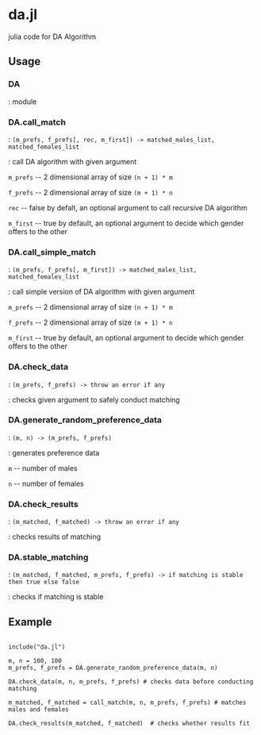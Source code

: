 # da.jl
julia code for DA Algorithm

## Usage

### DA

: module

### DA.call_match

: ```(m_prefs, f_prefs[, rec, m_first]) ->
 matched_males_list, matched_females_list```

: call DA algorithm with given argument

```m_prefs``` -- 2 dimensional array of size ```(n + 1) * m```

```f_prefs``` -- 2 dimensional array of size ```(m + 1) * n```

```rec``` -- false by defalt, an optional argument to call recursive DA algorithm

```m_first``` -- true by default, an optional argument to decide which gender offers to the other

### DA.call_simple_match

: ```(m_prefs, f_prefs[, m_first]) ->
 matched_males_list, matched_females_list```

: call simple version of DA algorithm with given argument

```m_prefs``` -- 2 dimensional array of size ```(n + 1) * m```

```f_prefs``` -- 2 dimensional array of size ```(m + 1) * n```

```m_first``` -- true by default, an optional argument to decide which gender offers to the other

### DA.check_data

: ```(m_prefs, f_prefs) -> throw an error if any```

: checks given argument to safely conduct matching

### DA.generate_random_preference_data

: ```(m, n) -> (m_prefs, f_prefs)```

: generates preference data

```m``` -- number of males

```n``` -- number of females

### DA.check_results

: ```(m_matched, f_matched) -> throw an error if any```

: checks results of matching

### DA.stable_matching

: ```(m_matched, f_matched, m_prefs, f_prefs) -> if matching is stable then true else false```

: checks if matching is stable

## Example

```

include("da.jl")

m, n = 100, 100
m_prefs, f_prefs = DA.generate_random_preference_data(m, n)

DA.check_data(m, n, m_prefs, f_prefs) # checks data before conducting matching

m_matched, f_matched = call_match(m, n, m_prefs, f_prefs) # matches males and females

DA.check_results(m_matched, f_matched)  # checks whether results fit

```
